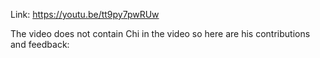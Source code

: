 Link: https://youtu.be/tt9py7pwRUw

The video does not contain Chi in the video so here are his contributions and feedback:
